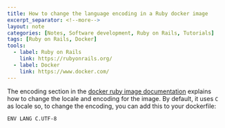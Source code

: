 ```yaml
---
title: How to change the language encoding in a Ruby docker image
excerpt_separator: <!--more-->
layout: note
categories: [Notes, Software development, Ruby on Rails, Tutorials]
tags: [Ruby on Rails, Docker]
tools:
  - label: Ruby on Rails
    link: https://rubyonrails.org/
  - label: Docker
    link: https://www.docker.com/
---
```

The encoding section in the [docker ruby image documentation](https://hub.docker.com/_/ruby) explains how to change the locale and encoding for the image. By default, it uses `C` as locale so, to change the encoding, you can add this to your dockerfile:

```sh
ENV LANG C.UTF-8
```
